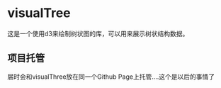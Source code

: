 # visualTree

这是一个使用d3来绘制树状图的库，可以用来展示树状结构数据。

## 项目托管

届时会和visualThree放在同一个Github Page上托管....这个是以后的事情了
